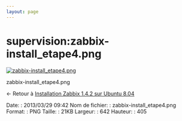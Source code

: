 ```yaml
---
layout: page
---
```


supervision:zabbix-install\_etape4.png
======================================

[![zabbix-install\_etape4.png](..//assets/media/supervision/zabbix-install_etape4.png@cache=&w=642&h=405 "zabbix-install_etape4.png")](..//assets/media/supervision/zabbix-install_etape4.png@cache= "Afficher le fichier original")

zabbix-install\_etape4.png

← Retour à [Installation Zabbix 1.4.2 sur Ubuntu
8.04](../../zabbix/zabbix-ubuntu-install-old.html "zabbix:zabbix-ubuntu-install-old")

Date:
:   2013/03/29 09:42
Nom de fichier:
:   zabbix-install\_etape4.png
Format:
:   PNG
Taille:
:   21KB
Largeur:
:   642
Hauteur:
:   405

